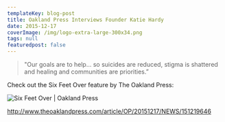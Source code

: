 ```yaml
---
templateKey: blog-post
title: Oakland Press Interviews Founder Katie Hardy
date: 2015-12-17
coverImage: /img/logo-extra-large-300x34.png
tags: null
featuredpost: false
---
```

> "Our goals are to help... so suicides are reduced, stigma is shattered and healing and communities are priorities.”

Check out the Six Feet Over feature by The Oakland Press:

![Six Feet Over | Oakland Press](/img/logo-extra-large-300x34.png)

<http://www.theoaklandpress.com/article/OP/20151217/NEWS/151219646>
